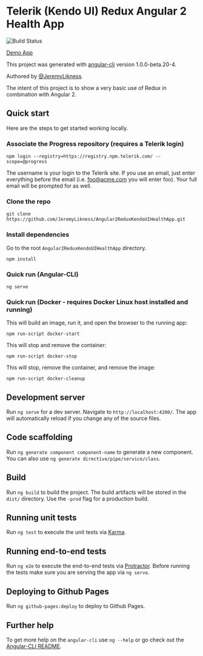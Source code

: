 # Telerik (Kendo UI) Redux Angular 2 Health App 

![Build Status](https://jeremylikness.visualstudio.com/_apis/public/build/definitions/94df79fc-c8e5-40dc-a66d-652d49089871/8/badge)

[Demo App](http://jrldocker.cloudapp.net:8111)

This project was generated with [angular-cli](https://github.com/angular/angular-cli) version 1.0.0-beta.20-4.

Authored by [@JeremyLikness](https://twitter.com/jeremylikness). 

The intent of this project is to show a very basic use of Redux in combination with Angular 2.

## Quick start 

Here are the steps to get started working locally. 

### Associate the Progress repository (requires a Telerik login)

`npm login --registry=https://registry.npm.telerik.com/ --scope=@progress`

The username is your login to the Telerik site. If you use an email, just enter everything before the email (i.e. foo@acme.com you will enter foo). Your full email will be prompted for as well.

### Clone the repo 

`git clone https://github.com/JeremyLikness/Angular2ReduxKendoUIHealthApp.git` 

### Install dependencies 

Go to the root `Angular2ReduxKendoUIHealthApp` directory.

`npm install` 

### Quick run (Angular-CLI)

`ng serve`

### Quick run (Docker - requires Docker Linux host installed and running)

This will build an image, run it, and open the browser to the running app: 

`npm run-script docker-start` 

This will stop and remove the container: 

`npm run-script docker-stop` 

This will stop, remove the container, and remove the image: 

`npm run-script docker-cleanup` 

## Development server

Run `ng serve` for a dev server. Navigate to `http://localhost:4200/`. The app will automatically reload if you change any of the source files.

## Code scaffolding

Run `ng generate component component-name` to generate a new component. You can also use `ng generate directive/pipe/service/class`.

## Build

Run `ng build` to build the project. The build artifacts will be stored in the `dist/` directory. Use the `-prod` flag for a production build.

## Running unit tests

Run `ng test` to execute the unit tests via [Karma](https://karma-runner.github.io).

## Running end-to-end tests

Run `ng e2e` to execute the end-to-end tests via [Protractor](http://www.protractortest.org/).
Before running the tests make sure you are serving the app via `ng serve`.

## Deploying to Github Pages

Run `ng github-pages:deploy` to deploy to Github Pages.

## Further help

To get more help on the `angular-cli` use `ng --help` or go check out the [Angular-CLI README](https://github.com/angular/angular-cli/blob/master/README.md).
